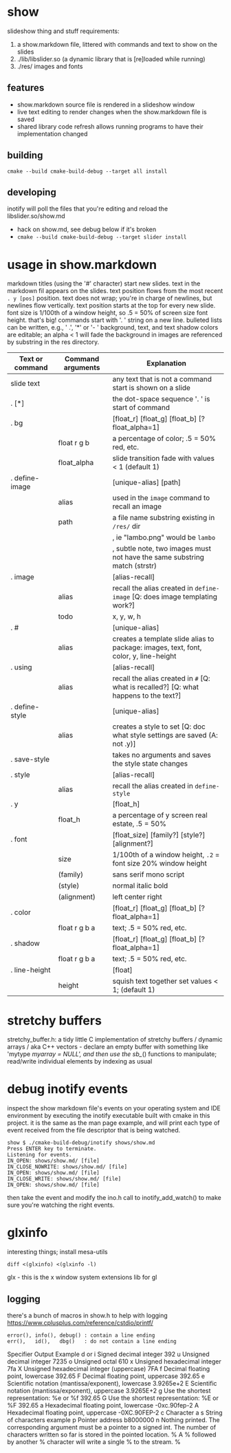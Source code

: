 # show
slideshow thing and stuff
requirements:
1. a show.markdown file, littered with commands and text to show on the slides
2. ./lib/libslider.so (a dynamic library that is [re]loaded while running)
3. ./res/ images and fonts

## features
- show.markdown source file is rendered in a slideshow window
- live text editing to render changes when the show.markdown file is saved
- shared library code refresh allows running programs to have their implementation changed

## building
    cmake --build cmake-build-debug --target all install

## developing
inotify will poll the files that you're editing and reload the libslider.so/show.md
- hack on show.md, see debug below if it's broken
- `cmake --build cmake-build-debug --target slider install`

# usage in show.markdown
markdown titles (using the '#' character) start new slides.
text in the markdown fil appears on the slides.
text position flows from the most recent `. y [pos]` position.
text does not wrap; you're in charge of newlines, but newlines flow vertically.
text position starts at the top for every new slide.
font size is 1/100th of a window height, so .5 = 50% of screen size font height. that's big!
commands start with '. ' string on a new line.
bulleted lists can be written, e.g., ' .', '*' or '- '
background, text, and text shadow colors are editable; an alpha < 1 will fade the background in
images are referenced by substring in the res directory.


| Text or command | Command arguments | Explanation       |
| --------------  | ----------------  | ----------------- |
| slide text      |               | any text that is not a command start is shown on a slide |
| . [*]           |               | the dot-space sequence '. ' is start of command |
| . bg            |               | [float_r] [float_g] [float_b] [? float_alpha=1] |
|                 | float r g b   | a percentage of color; .5 = 50% red, etc. |
|                 | float_alpha   | slide transition fade with values < 1 (default 1) |
| . define-image  |               | [unique-alias] [path] |
|                 | alias         | used in the `image` command to recall an image |
|                 | path          | a file name substring existing in `/res/` dir |
|                 |               | , ie "lambo.png" would be `lambo` |
|                 |               | , subtle note, two images must not have the same substring match (strstr) |
| . image         |               | [alias-recall] |
|                 | alias         | recall the alias created in `define-image` [Q: does image templating work?] |
|                 | todo          | x, y, w, h |
| . #             |               | [unique-alias] |
|                 | alias         | creates a template slide alias to package: images, text, font, color, y, line-height |
| . using         |               | [alias-recall] |
|                 | alias         | recall the alias created in `#` [Q: what is recalled?] [Q: what happens to the text?] |
| . define-style  |               | [unique-alias] |
|                 | alias         | creates a style to set [Q: doc what style settings are saved (A: not .y)] |
| . save-style    |               | takes no arguments and saves the style state changes |                
| . style         |               | [alias-recall] |
|                 | alias         | recall the alias created in `define-style` |
| . y             |               | [float_h] |
|                 | float_h       | a percentage of y screen real estate, .5 = 50% |
| . font          |               | [float_size] [family?] [style?] [alignment?] |
|                 | size          | 1/100th of a window height, `.2` = font size 20% window height |
|                 | (family)      | sans serif mono script |
|                 | (style)       | normal italic bold |
|                 | (alignment)   | left center right |
| . color         |               | [float_r] [float_g] [float_b] [? float_alpha=1] |
|                 | float r g b a | text; .5 = 50% red, etc. |
| . shadow        |               | [float_r] [float_g] [float_b] [? float_alpha=1] |
|                 | float r g b a | text; .5 = 50% red, etc. |
| . line-height   |               | [float] |
|                 | height        | squish text together set values < 1; (default 1) |

# stretchy buffers
stretchy_buffer.h: a tidy little C implementation
of stretchy buffers / dynamic arrays / aka C++
vectors - declare an empty buffer with something
like 'mytype *myarray = NULL', and then use the
sb_*() functions to manipulate; read/write
individual elements by indexing as usual

# debug inotify events
inspect the show markdown file's events on your
operating system and IDE environment by executing
the inotify executable built with cmake in this
project. it is the same as the man page example,
and will print each type of event received from
the file descriptor that is being watched.

    show $ ./cmake-build-debug/inotify shows/show.md
    Press ENTER key to terminate.
    Listening for events.
    IN_OPEN: shows/show.md/ [file]
    IN_CLOSE_NOWRITE: shows/show.md/ [file]
    IN_OPEN: shows/show.md/ [file]
    IN_CLOSE_WRITE: shows/show.md/ [file]
    IN_OPEN: shows/show.md/ [file]

then take the event and modify the ino.h call to
inotify_add_watch() to make sure you're watching
the right events.

# glxinfo
interesting things; install mesa-utils

    diff <(glxinfo) <(glxinfo -l)

glx - this is the x window system extensions lib for gl


## logging
there's a bunch of macros in show.h to help with logging
https://www.cplusplus.com/reference/cstdio/printf/

    error(), info(), debug() : contain a line ending
    err(),   id(),   dbg()   : do not contain a line ending

Specifier    Output                                                                         Example
d or i       Signed decimal integer                                                         392
u            Unsigned decimal integer                                                       7235
o            Unsigned octal                                                                 610
x            Unsigned hexadecimal integer                                                   7fa
X            Unsigned hexadecimal integer (uppercase)                                       7FA
f            Decimal floating point, lowercase                                              392.65
F            Decimal floating point, uppercase                                              392.65
e            Scientific notation (mantissa/exponent), lowercase                             3.9265e+2
E            Scientific notation (mantissa/exponent), uppercase                             3.9265E+2
g            Use the shortest representation: %e or %f                                      392.65
G            Use the shortest representation: %E or %F                                      392.65
a            Hexadecimal floating point, lowercase                                          -0xc.90fep-2
A            Hexadecimal floating point, uppercase                                          -0XC.90FEP-2
c            Character                                                                      a
s            String of characters                                                           example
p            Pointer address                                                                b8000000
n            Nothing printed. The corresponding argument must be a pointer to a signed int.
             The number of characters written so far is stored in the pointed location.
%            A % followed by another % character will write a single % to the stream.       %
